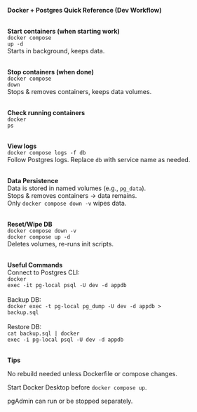 <p>
<b> Docker + Postgres Quick Reference (Dev Workflow)</b><br><br>

<b>Start containers (when starting work)</b><br>
<code>docker compose up -d</code><br>
Starts in background, keeps data.<br><br>

<b>Stop containers (when done)</b><br>
<code>docker compose down</code><br>
Stops & removes containers, keeps data volumes.<br><br>

<b>Check running containers</b><br>
<code>docker ps</code><br><br>

<b>View logs</b><br>
<code>docker compose logs -f db</code><br>
Follow Postgres logs. Replace <code>db</code> with service name as needed.<br><br>

<b>Data Persistence</b><br>
Data is stored in named volumes (e.g., <code>pg_data</code>).<br>
Stops & removes containers → data remains.<br>
Only <code>docker compose down -v</code> wipes data.<br><br>

<b>Reset/Wipe DB</b><br>
<code>docker compose down -v</code><br>
<code>docker compose up -d</code><br>
Deletes volumes, re-runs init scripts.<br><br>

<b>Useful Commands</b><br>
Connect to Postgres CLI:<br>
<code>docker exec -it pg-local psql -U dev -d appdb</code><br><br>
Backup DB:<br>
<code>docker exec -t pg-local pg_dump -U dev -d appdb > backup.sql</code><br><br>
Restore DB:<br>
<code>cat backup.sql | docker exec -i pg-local psql -U dev -d appdb</code><br><br>

<b>Tips</b><br>

No rebuild needed unless Dockerfile or compose changes.<br>

Start Docker Desktop before <code>docker compose up</code>.<br>

pgAdmin can run or be stopped separately.<br>

</p>